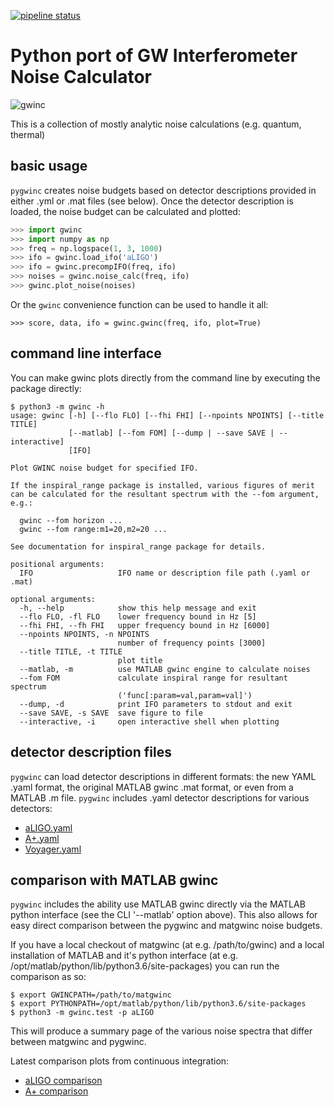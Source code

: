 [![pipeline status](https://git.ligo.org/gwinc/pygwinc/badges/master/pipeline.svg)](https://git.ligo.org/gwinc/pygwinc/commits/master)

# Python port of GW Interferometer Noise Calculator

![gwinc](https://gwinc.docs.ligo.org/pygwinc/aLIGO.png)

This is a collection of mostly analytic noise calculations (e.g. quantum, thermal)


## basic usage

`pygwinc` creates noise budgets based on detector descriptions
provided in either .yml or .mat files (see below).  Once the detector
description is loaded, the noise budget can be calculated and plotted:
```python
>>> import gwinc
>>> import numpy as np
>>> freq = np.logspace(1, 3, 1000)
>>> ifo = gwinc.load_ifo('aLIGO')
>>> ifo = gwinc.precompIFO(freq, ifo)
>>> noises = gwinc.noise_calc(freq, ifo)
>>> gwinc.plot_noise(noises)
```
Or the `gwinc` convenience function can be used to handle it all:
```
>>> score, data, ifo = gwinc.gwinc(freq, ifo, plot=True)
```


## command line interface

You can make gwinc plots directly from the command line by executing
the package directly:
```shell
$ python3 -m gwinc -h
usage: gwinc [-h] [--flo FLO] [--fhi FHI] [--npoints NPOINTS] [--title TITLE]
             [--matlab] [--fom FOM] [--dump | --save SAVE | --interactive]
             [IFO]

Plot GWINC noise budget for specified IFO.

If the inspiral_range package is installed, various figures of merit
can be calculated for the resultant spectrum with the --fom argument,
e.g.:

  gwinc --fom horizon ...
  gwinc --fom range:m1=20,m2=20 ...

See documentation for inspiral_range package for details.

positional arguments:
  IFO                   IFO name or description file path (.yaml or .mat)

optional arguments:
  -h, --help            show this help message and exit
  --flo FLO, -fl FLO    lower frequency bound in Hz [5]
  --fhi FHI, --fh FHI   upper frequency bound in Hz [6000]
  --npoints NPOINTS, -n NPOINTS
                        number of frequency points [3000]
  --title TITLE, -t TITLE
                        plot title
  --matlab, -m          use MATLAB gwinc engine to calculate noises
  --fom FOM             calculate inspiral range for resultant spectrum
                        ('func[:param=val,param=val]')
  --dump, -d            print IFO parameters to stdout and exit
  --save SAVE, -s SAVE  save figure to file
  --interactive, -i     open interactive shell when plotting
```


## detector description files

`pygwinc` can load detector descriptions in different formats: the new
YAML .yaml format, the original MATLAB gwinc .mat format, or even from
a MATLAB .m file.  `pygwinc` includes .yaml detector descriptions for
various detectors:

* [aLIGO.yaml](https://git.ligo.org/gwinc/pygwinc/blob/master/gwinc/ifo/aLIGO.yaml)
* [A+.yaml](https://git.ligo.org/gwinc/pygwinc/blob/master/gwinc/ifo/A+.yaml)
* [Voyager.yaml](https://git.ligo.org/gwinc/pygwinc/blob/master/gwinc/ifo/Voyager.yaml)


## comparison with MATLAB gwinc

`pygwinc` includes the ability use MATLAB gwinc directly via the
MATLAB python interface (see the CLI '--matlab' option above).  This
also allows for easy direct comparison between the pygwinc and
matgwinc noise budgets.

If you have a local checkout of matgwinc (at e.g. /path/to/gwinc) and
a local installation of MATLAB and it's python interface (at
e.g. /opt/matlab/python/lib/python3.6/site-packages) you can run the
comparison as so:
```shell
$ export GWINCPATH=/path/to/matgwinc
$ export PYTHONPATH=/opt/matlab/python/lib/python3.6/site-packages
$ python3 -m gwinc.test -p aLIGO
```
This will produce a summary page of the various noise spectra that
differ between matgwinc and pygwinc.

Latest comparison plots from continuous integration:

* [aLIGO comparison](https://gwinc.docs.ligo.org/pygwinc/aLIGO_test.png)
* [A+ comparison](https://gwinc.docs.ligo.org/pygwinc/A+_test.png)
